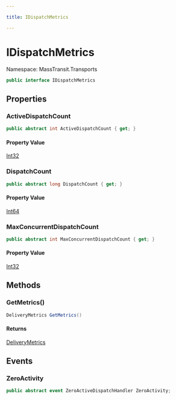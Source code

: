 ```yaml
---

title: IDispatchMetrics

---
```


# IDispatchMetrics

Namespace: MassTransit.Transports

```csharp
public interface IDispatchMetrics
```

## Properties

### **ActiveDispatchCount**

```csharp
public abstract int ActiveDispatchCount { get; }
```

#### Property Value

[Int32](https://learn.microsoft.com/en-us/dotnet/api/system.int32)<br/>

### **DispatchCount**

```csharp
public abstract long DispatchCount { get; }
```

#### Property Value

[Int64](https://learn.microsoft.com/en-us/dotnet/api/system.int64)<br/>

### **MaxConcurrentDispatchCount**

```csharp
public abstract int MaxConcurrentDispatchCount { get; }
```

#### Property Value

[Int32](https://learn.microsoft.com/en-us/dotnet/api/system.int32)<br/>

## Methods

### **GetMetrics()**

```csharp
DeliveryMetrics GetMetrics()
```

#### Returns

[DeliveryMetrics](../masstransit-transports/deliverymetrics)<br/>

## Events

### **ZeroActivity**

```csharp
public abstract event ZeroActiveDispatchHandler ZeroActivity;
```
